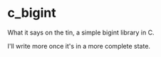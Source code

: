c_bigint
========

What it says on the tin, a simple bigint library in C.

I'll write more once it's in a more complete state.
